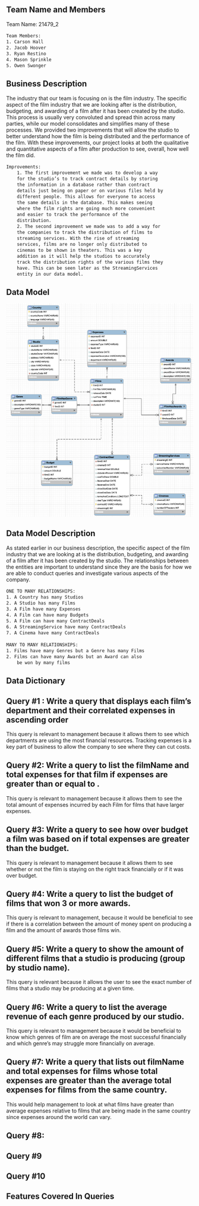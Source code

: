 ## Team Name and Members

Team Name: 21479_2

    Team Members:
    1. Carson Hall
    2. Jacob Hoover
    3. Ryan Restino
    4. Mason Sprinkle
    5. Owen Swonger



## Business Description

The industry that our team is focusing on is the film industry.
The specific aspect of the film industry that we are looking
after is the distribution, budgeting, and awarding of a film
after it has been created by the studio. This process is usually very convoluted and spread thin across many parties, while our model consolidates and simplifies many of these processes. We provided two improvements that will allow the studio to better understand how the film is being distributed and the performance of the film. With these improvements, our project looks at both the qualitative and quantitative aspects of a film after production to see, overall, how well the film did.

    Improvements:
        1. The first improvement we made was to develop a way 
        for the studio’s to track contract details by storing
        the information in a database rather than contract
        details just being on paper or on various files held by
        different people. This allows for everyone to access
        the same details in the database. This makes seeing
        where the film rights are going much more convenient
        and easier to track the performance of the
        distribution. 
        2. The second improvement we made was to add a way for
        the companies to track the distribution of films to
        streaming services. With the rise of streaming
        services, films are no longer only distributed to
        cinemas to be shown in theaters. This was a key
        addition as it will help the studios to accurately
        track the distribution rights of the various films they
        have. This can be seen later as the StreamingServices
        entity in our data model.


 
    
## Data Model
![App Screenshot](https://raw.githubusercontent.com/carsonehall15/21479_2/254805237a59ecfc223e16e3f7165fc65e38f0ad/Data%20Model.png)


## Data Model Description

As stated earlier in our business description, the specific aspect of the film industry that we are looking at is the distribution, budgeting, and awarding of a film after it has been created by the studio. The relationships between the entities are important to understand since they are the basis for how we are able to conduct queries and investigate various aspects of the company. 

    ONE TO MANY RELATIONSHIPS: 
    1. A Country has many Studios 
    2. A Studio has many Films 
    3. A Film have many Expenses
    4. A Film can have many Budgets 
    5. A Film can have many ContractDeals 
    6. A StreamingService have many ContractDeals
    7. A Cinema have many ContractDeals

    MANY TO MANY RELATIONSHIPS:
    1. Films have many Genres but a Genre has many Films 
    2. Films can have many Awards but an Award can also 
        be won by many films


## Data Dictionary
## Query #1 : Write a query that displays each film’s department and their correlated expenses in ascending order

This query is relevant to management because it allows them to see which departments are using the most financial resources. Tracking expenses is a key part of business to allow the company to see where they can cut costs.





## Query #2: Write a query to list the filmName and total expenses for that film if expenses are greater than or equal to    .

This query is relevant to management because it allows them to see the total amount of expenses incurred by each Film for films that have larger expenses.

## Query #3: Write a query to see how over budget a film was based on if total expenses are greater than the budget.

This query is relevant to management because it allows them to see whether or not the film is staying on the right track financially or if it was over budget. 
## Query #4: Write a query to list the budget of films that won 3 or more awards.

This query is relevant to management, because it would be beneficial to see if there is a correlation between the amount of money spent on producing a film and the amount of awards those films win. 
## Query #5: Write a query to show the amount of different films that a studio is producing (group by studio name). 

This query is relevant because it allows the user to see the exact number of films that a studio may be producing at a given time.

## Query #6: Write a query to list the average revenue of each genre produced by our studio.

This query is relevant to management because it would be beneficial to know which genres of film are on average the most successful financially and which genre’s may struggle more financially on average. 
## Query #7:  Write a query that lists out filmName and total expenses for films whose total expenses are greater than the average total expenses for films from the same country.

This would help management to look at what films have greater than average expenses relative to films that are being made in the same country since expenses around the world can vary. 

## Query #8:
  
## Query #9
## Query #10
## Features Covered In Queries
